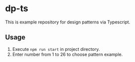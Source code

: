 # dp-ts

This is example repository for design patterns via Typescript.

## Usage

1. Execute ```npm run start``` in project directory.
2. Enter number from 1 to 26 to choose pattern example.

